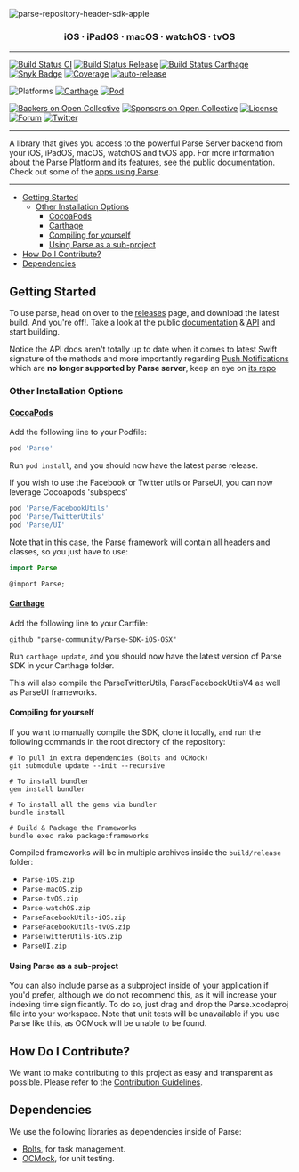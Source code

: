 ![parse-repository-header-sdk-apple](https://user-images.githubusercontent.com/5673677/198421762-993c89e8-8201-40f1-a650-c2e9dde4da82.png)

<h3 align="center">iOS · iPadOS · macOS · watchOS · tvOS</h3>

---

[![Build Status CI](https://github.com/parse-community/Parse-SDK-iOS-OSX/workflows/ci/badge.svg?branch=master)](https://github.com/parse-community/Parse-SDK-iOS-OSX/actions?query=workflow%3Aci+branch%3Amaster)
[![Build Status Release](https://github.com/parse-community/Parse-SDK-iOS-OSX/actions/workflows/release-automated.yml/badge.svg)](https://github.com/parse-community/Parse-SDK-iOS-OSX/actions?query=workflow%3Arelease-automated)
[![Build Status Carthage](https://circleci.com/gh/parse-community/Parse-SDK-iOS-OSX.svg?style=shield)](https://circleci.com/gh/parse-community/Parse-SDK-iOS-OSX/tree/master)
[![Snyk Badge](https://snyk.io/test/github/parse-community/Parse-SDK-iOS-OSX/badge.svg)](https://snyk.io/test/github/parse-community/Parse-SDK-iOS-OSX)
[![Coverage](https://img.shields.io/codecov/c/github/parse-community/Parse-SDK-iOS-OSX/master.svg)](https://codecov.io/github/parse-community/Parse-SDK-iOS-OSX?branch=master)
[![auto-release](https://img.shields.io/badge/%F0%9F%9A%80-auto--release-9e34eb.svg)](https://github.com/parse-community/Parse-SDK-iOS-OSX/releases)

![Platforms](http://img.shields.io/cocoapods/p/Parse.svg?style=flat)
[![Carthage](https://img.shields.io/badge/Carthage-compatible-4BC51D.svg?style=flat)](https://github.com/carthage/carthage)
[![Pod](https://img.shields.io/cocoapods/v/Parse.svg)](https://cocoapods.org/pods/Parse)

[![Backers on Open Collective](https://opencollective.com/parse-server/backers/badge.svg)][open-collective-link]
[![Sponsors on Open Collective](https://opencollective.com/parse-server/sponsors/badge.svg)][open-collective-link]
[![License][license-svg]][license-link]
[![Forum](https://img.shields.io/discourse/https/community.parseplatform.org/topics.svg)](https://community.parseplatform.org/c/parse-server)
[![Twitter](https://img.shields.io/twitter/follow/ParsePlatform.svg?label=Follow&style=social)](https://twitter.com/intent/follow?screen_name=ParsePlatform)

---

A library that gives you access to the powerful Parse Server backend from your iOS, iPadOS, macOS, watchOS and tvOS app. For more information about the Parse Platform and its features, see the public [documentation][docs]. Check out some of the [apps using Parse](https://www.appsight.io/sdk/parse).

---

- [Getting Started](#getting-started)
  - [Other Installation Options](#other-installation-options)
    - [CocoaPods](#cocoapods)
    - [Carthage](#carthage)
    - [Compiling for yourself](#compiling-for-yourself)
    - [Using Parse as a sub-project](#using-parse-as-a-sub-project)
- [How Do I Contribute?](#how-do-i-contribute)
- [Dependencies](#dependencies)

## Getting Started

To use parse, head on over to the [releases][releases] page, and download the latest build.
And you're off!. Take a look at the public [documentation][docs] & [API][api] and start building.

Notice the API docs aren't totally up to date when it comes to latest Swift signature of the methods and more importantly regarding [Push Notifications](http://blog.parse.com/learn/engineering/the-dangerous-world-of-client-push/) which are **no longer supported by Parse server**, keep an eye on [its repo](https://github.com/ParsePlatform/parse-server)

### Other Installation Options

#### [CocoaPods](https://cocoapods.org)

Add the following line to your Podfile:
```ruby
pod 'Parse'
```

Run `pod install`, and you should now have the latest parse release.

If you wish to use the Facebook or Twitter utils or ParseUI,
you can now leverage Cocoapods 'subspecs'

```ruby
pod 'Parse/FacebookUtils'
pod 'Parse/TwitterUtils'
pod 'Parse/UI'
```

Note that in this case, the Parse framework will contain all headers and classes, so you just have to use:

```swift
import Parse
```

```objc
@import Parse;
```

#### [Carthage](https://github.com/carthage/carthage)

Add the following line to your Cartfile:
```
github "parse-community/Parse-SDK-iOS-OSX"
```
Run `carthage update`, and you should now have the latest version of Parse SDK in your Carthage folder.

This will also compile the ParseTwitterUtils, ParseFacebookUtilsV4 as well as ParseUI frameworks.

#### Compiling for yourself

If you want to manually compile the SDK, clone it locally, and run the following commands in the root directory of the repository:

```
# To pull in extra dependencies (Bolts and OCMock)
git submodule update --init --recursive

# To install bundler
gem install bundler

# To install all the gems via bundler
bundle install

# Build & Package the Frameworks
bundle exec rake package:frameworks
```

Compiled frameworks will be in multiple archives inside the `build/release` folder: 
- `Parse-iOS.zip`
- `Parse-macOS.zip`
- `Parse-tvOS.zip`
- `Parse-watchOS.zip`
- `ParseFacebookUtils-iOS.zip`
- `ParseFacebookUtils-tvOS.zip`
- `ParseTwitterUtils-iOS.zip`
- `ParseUI.zip`

#### Using Parse as a sub-project

You can also include parse as a subproject inside of your application if you'd prefer, although we do not recommend this, as it will increase your indexing time significantly. To do so, just drag and drop the Parse.xcodeproj file into your workspace. Note that unit tests will be unavailable if you use Parse like this, as OCMock will be unable to be found.

## How Do I Contribute?

We want to make contributing to this project as easy and transparent as possible. Please refer to the [Contribution Guidelines][contributing].

## Dependencies

We use the following libraries as dependencies inside of Parse:

 - [Bolts][bolts-framework], for task management.
 - [OCMock][ocmock-framework], for unit testing.

[docs]: http://docs.parseplatform.org/ios/guide/
[api]: http://parseplatform.org/Parse-SDK-iOS-OSX/api/
[parseui-link]: https://github.com/parse-community/ParseUI-iOS
[releases]: https://github.com/parse-community/Parse-SDK-iOS-OSX/releases
[contributing]: https://github.com/parse-community/Parse-SDK-iOS-OSX/blob/master/CONTRIBUTING.md
[bolts-framework]: https://github.com/BoltsFramework/Bolts-ObjC
[ocmock-framework]: http://ocmock.org
[license-svg]: https://img.shields.io/badge/license-BSD-lightgrey.svg
[license-link]: LICENSE
[open-collective-link]: https://opencollective.com/parse-server
